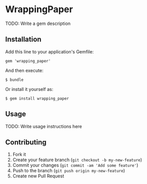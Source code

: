 # WrappingPaper

TODO: Write a gem description

## Installation

Add this line to your application's Gemfile:

    gem 'wrapping_paper'

And then execute:

    $ bundle

Or install it yourself as:

    $ gem install wrapping_paper

## Usage

TODO: Write usage instructions here

## Contributing

1. Fork it
2. Create your feature branch (`git checkout -b my-new-feature`)
3. Commit your changes (`git commit -am 'Add some feature'`)
4. Push to the branch (`git push origin my-new-feature`)
5. Create new Pull Request
